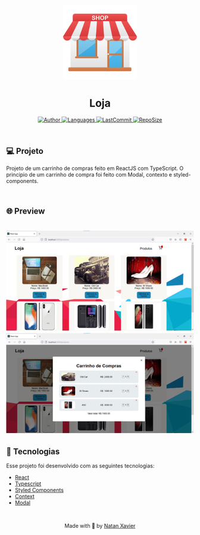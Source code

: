 <h1 align="center">
  <img alt="Barber" title="#delicinha" src="github/logo.png" width="200px"/>
</h1>

<h1 align="center">Loja</h1>

<p align="center">
  <a href="https://github.com/nataxaa">
    <img alt="Author" src="https://img.shields.io/badge/author-nataxaa-33A1F2?style=flat-square">
  </a>

  <a href="#">
    <img alt="Languages" src="https://img.shields.io/github/languages/count/nataxaa/myMovies-reactjs?color=33A1F2&style=flat-square">
  </a>

  <a href="https://github.com/nataxaa/BarberShop/commits/master">
    <img alt="LastCommit" src="https://img.shields.io/github/last-commit/nataxaa/myMovies-reactjs?color=33A1F2&style=flat-square">
  </a>

  <a href="#">
    <img alt="RepoSize" src="https://img.shields.io/github/repo-size/nataxaa/myMovies-reactjs?color=33A1F2&style=flat-square">
  </a>

</p>

<br />

## 💻 Projeto

Projeto de um carrinho de compras feito em ReactJS com TypeScript. O principio de um carrinho
de compra foi feito com Modal, contexto e styled-components. 

<br />

## 🌐 Preview

<h1 align="center">
    <img src="github/loja.png" width="600px"/>
    <img src="github/loja2.png" width="600px"/>
</h1>

## 🚀 Tecnologias

Esse projeto foi desenvolvido com as seguintes tecnologias:

- [React](https://reactjs.org)
- [Typescript](https://www.typescriptlang.org/)
- [Styled Components](https://styled-components.com/)
- [Context](https://pt-br.reactjs.org/docs/context.html)
- [Modal](https://www.npmjs.com/package/react-modal)


<br />



<p align="center">
  Made with 💙 by <a href="https://www.linkedin.com/in/natan-xavier-a266a0228/"> Natan Xavier </a>
</p>
